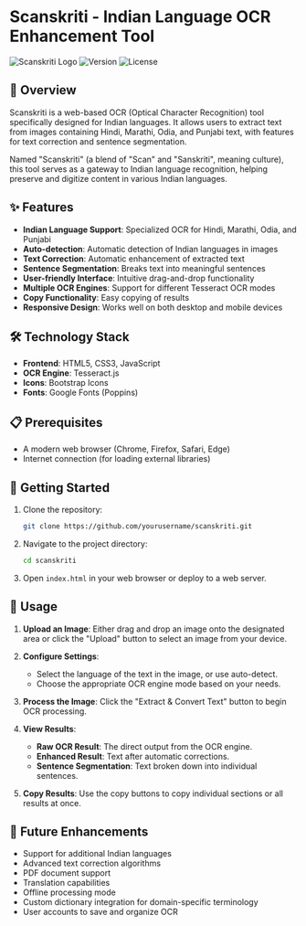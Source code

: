 # Scanskriti - Indian Language OCR Enhancement Tool

![Scanskriti Logo](https://img.shields.io/badge/Scanskriti-OCR%20Tool-138808)
![Version](https://img.shields.io/badge/Version-1.0.0-blue)
![License](https://img.shields.io/badge/License-MIT-green)

## 🌟 Overview

Scanskriti is a web-based OCR (Optical Character Recognition) tool specifically designed for Indian languages. It allows users to extract text from images containing Hindi, Marathi, Odia, and Punjabi text, with features for text correction and sentence segmentation.

Named "Scanskriti" (a blend of "Scan" and "Sanskriti", meaning culture), this tool serves as a gateway to Indian language recognition, helping preserve and digitize content in various Indian languages.

## ✨ Features

- **Indian Language Support**: Specialized OCR for Hindi, Marathi, Odia, and Punjabi
- **Auto-detection**: Automatic detection of Indian languages in images
- **Text Correction**: Automatic enhancement of extracted text
- **Sentence Segmentation**: Breaks text into meaningful sentences
- **User-friendly Interface**: Intuitive drag-and-drop functionality
- **Multiple OCR Engines**: Support for different Tesseract OCR modes
- **Copy Functionality**: Easy copying of results
- **Responsive Design**: Works well on both desktop and mobile devices

## 🛠️ Technology Stack

- **Frontend**: HTML5, CSS3, JavaScript
- **OCR Engine**: Tesseract.js
- **Icons**: Bootstrap Icons
- **Fonts**: Google Fonts (Poppins)

## 📋 Prerequisites

- A modern web browser (Chrome, Firefox, Safari, Edge)
- Internet connection (for loading external libraries)

## 🚀 Getting Started

1. Clone the repository:
   ```bash
   git clone https://github.com/yourusername/scanskriti.git
   ```

2. Navigate to the project directory:
   ```bash
   cd scanskriti
   ```

3. Open `index.html` in your web browser or deploy to a web server.

## 📱 Usage

1. **Upload an Image**: Either drag and drop an image onto the designated area or click the "Upload" button to select an image from your device.

2. **Configure Settings**:
   - Select the language of the text in the image, or use auto-detect.
   - Choose the appropriate OCR engine mode based on your needs.

3. **Process the Image**: Click the "Extract & Convert Text" button to begin OCR processing.

4. **View Results**:
   - **Raw OCR Result**: The direct output from the OCR engine.
   - **Enhanced Result**: Text after automatic corrections.
   - **Sentence Segmentation**: Text broken down into individual sentences.

5. **Copy Results**: Use the copy buttons to copy individual sections or all results at once.

## 🌈 Future Enhancements

- Support for additional Indian languages
- Advanced text correction algorithms
- PDF document support
- Translation capabilities
- Offline processing mode
- Custom dictionary integration for domain-specific terminology
- User accounts to save and organize OCR
